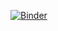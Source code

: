[![Binder](https://mybinder.org/badge_logo.svg)](https://mybinder.org/v2/gh/xtianmcd/presentations/master?filepath=DP-DL%2F190416_CSCI8960_Pres2_CLM.ipynb)
